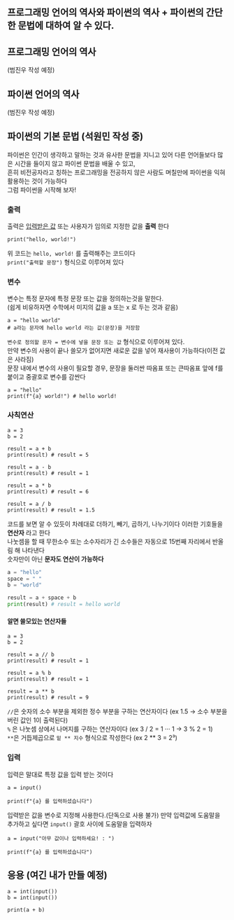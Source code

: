 ## 프로그래밍 언어의 역사와 파이썬의 역사 + 파이썬의 간단한 문법에 대하여 알 수 있다.

## 프로그래밍 언어의 역사
(범진우 작성 예정) 

## 파이썬 언어의 역사
(범진우 작성 예정)


## 파이썬의 기본 문법 (석원민 작성 중)
파이썬은 인간이 생각하고 말하는 것과 유사한 문법을 지니고 있어 다른 언어들보다 많은 시간을 들이지 않고 파이썬 문법을 배울 수 있고,  
흔히 비전공자라고 칭하는 프로그래밍을 전공하지 않은 사람도 며칠만에 파이썬을 익혀 활용하는 것이 가능하다  
그럼 파이썬을 시작해 보자! 

### 출력
출력은 [입력받은 값](https://github.com/Team-Logic/OverView/tree/main/2#%EC%9E%85%EB%A0%A5) 또는 사용자가 임의로 지정한 값을 __출력__ 한다
```py3
print("hello, world!")
```
위 코드는 `hello, world!` 를 출력해주는 코드이다  
`print("출력할 문장")` 형식으로 이루어져 있다

### 변수
변수는 특정 문자에 특정 문장 또는 값을 정의하는것을 말한다.  
(쉽게 비유하자면 수학에서 미지의 값을 a 또는 x 로 두는 것과 같음)
```py3
a = "hello world"
# a라는 문자에 hello world 라는 값(문장)을 저장함
``` 
`변수로 정의할 문자 = 변수에 넣을 문장 또는 값` 형식으로 이루어져 있다.  
만약 변수의 사용이 끝나 쓸모가 없어지면 새로운 값을 넣어 재사용이 가능하다(이전 값은 사라짐)  
문장 내에서 변수의 사용이 필요할 경우, 문장을 둘러싼 따옴표 또는 큰따옴표 앞에 f를 붙이고 중괄호로 변수를 감싼다
```py3
a = "hello"
print(f"{a} world!") # hello world!
```

### 사칙연산
```py3
a = 3
b = 2

result = a + b
print(result) # result = 5

result = a - b
print(result) # result = 1

result = a * b
print(result) # result = 6

result = a / b
print(result) # result = 1.5
```
코드를 보면 알 수 있듯이 차례대로 더하기, 빼기, 곱하기, 나누기이다 이러한 기호들을 __연산자__ 라고 한다  
나눗셈을 할 때 무한소수 또는 소수자리가 긴 소수들은 자동으로 15번째 자리에서 반올림 해 나타낸다  
숫자만이 아닌 __문자도 연산이 가능하다__
```py
a = "hello"
space = " " 
b = "world"

result = a + space + b
print(result) # result = hello world
```
#### 알면 쓸모있는 연산자들
```py3
a = 3
b = 2

result = a // b
print(result) # result = 1

result = a % b
print(result) # result = 1

result = a ** b
print(result) # result = 9
```
`//`은 숫자의 소수 부분을 제외한 정수 부분을 구하는 연산자이다 (ex 1.5 -> 소수 부분을 버린 값인 1이 출력된다)  
`%` 은 나눗셈 상에서 나머지를 구하는 연산자이다 (ex 3 / 2 = 1 ··· 1 -> 3 % 2 = 1)  
`**`은 거듭제곱으로 `밑 ** 지수` 형식으로 작성한다 (ex 2 ** 3 = 2³)

### 입력
입력은 말대로 특정 값을 입력 받는 것이다
```py3
a = input()

print(f"{a} 를 입력하셨습니다")
```
입력받은 값을 변수로 지정해 사용한다.(단독으로 사용 불가)
만약 입력값에 도움말을 추가하고 싶다면 `input()` 괄호 사이에 도움말을 입력하자
```py3
a = input("아무 값이나 입력하세요! : ")

print(f"{a} 를 입력하셨습니다")
```

## 응용 (여긴 내가 만들 예정)
```py3
a = int(input())
b = int(input())

print(a + b)
```
